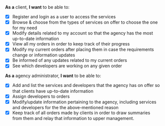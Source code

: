 **As a** client, **I want** to be able to:

- [x] Register and login as a user to access the services
- [x] Browse & choose from the types of services on offer to choose the one for my need
- [x] Modify details related to my account so that the agency has the most up-to-date information
- [x] View all my orders in order to keep track of their progress
- [x] Modify my current orders after placing them in case the requirements change or information updates
- [x] Be informed of any updates related to my current orders
- [x] See which developers are working on any given order

**As a** agency administrator, **I want** to be able to:

- [x] Add and list the services and developers that the agency has on offer so that clients have up-to-date information
- [x] Assign developers to orders
- [x] Modify/update information pertaining to the agency, including services and developers for the the above-mentioned reason
- [x] Keep track of all orders made by clients in order to draw summaries from them and relay that information to upper management.
